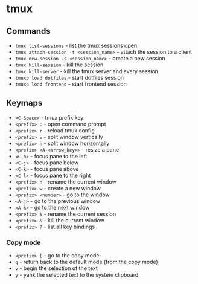 # tmux

## Commands

- `tmux list-sessions` - list the tmux sessions open
- `tmux attach-session -t <session_name>` - attach the session to a client
- `tmux new-session -s <session_name>` - create a new session
- `tmux kill-session` - kill the session
- `tmux kill-server` - kill the tmux server and every session
- `tmuxp load dotfiles` - start dotfiles session
- `tmuxp load frontend` - start frontend session

## Keymaps

- `<C-Space>` - tmux prefix key
- `<prefix> :` - open command prompt
- `<prefix> r` - reload tmux config
- `<prefix> v` - split window vertically
- `<prefix> h` - split window horizontally
- `<prefix> <A-<arrow_key>>` - resize a pane
- `<C-h>` - focus pane to the left
- `<C-j>` - focus pane below
- `<C-k>` - focus pane above
- `<C-l>` - focus pane to the right
- `<prefix> n` - rename the current window
- `<prefix> w` - create a new window
- `<prefix> <number>` - go to the window <number>
- `<A-j>` - go to the previous window
- `<A-k>` - go to the next window
- `<prefix> $` - rename the current session
- `<prefix> &` - kill the current window
- `<prefix> ?` - list all key bindings

### Copy mode

- `<prefix> [` - go to the copy mode
- `q` - return back to the default mode (from the copy mode)
- `v` - begin the selection of the text
- `y` - yank the selected text to the system clipboard
